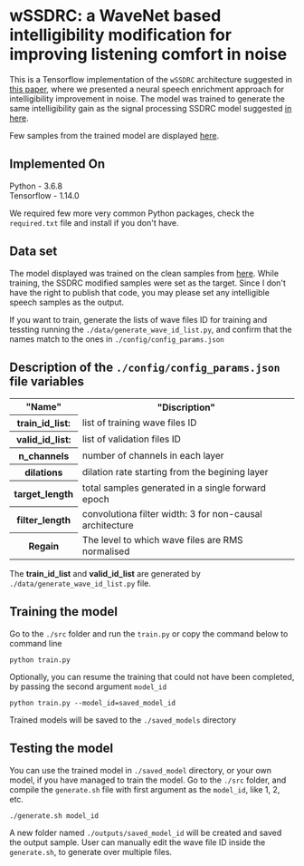 # wSSDRC: a WaveNet based intelligibility modification for improving listening comfort in noise
This is a Tensorflow implementation of the ```wSSDRC``` architecture suggested in <a href="https://www.isca-speech.org/archive/Interspeech_2018/pdfs/2119.pdf"> this paper</a>, where we presented a neural speech enrichment approach for intelligibility improvement in noise. The model was trained to generate the same intelligibility gain as the signal processing SSDRC model suggested <a href="https://www.isca-speech.org/archive/archive_papers/interspeech_2012/i12_0635.pdf">in here</a>.

Few samples from the trained model are displayed <a href="https://www.csd.uoc.gr/~shifaspv/IS2018-demo">here</a>.


## Implemented On
Python - 3.6.8 <br>
Tensorflow - 1.14.0 <br>

We required few more very common Python packages, check the ```required.txt``` file and install if you don't have.
## Data set
The model displayed was trained on the clean samples from <a href="https://datashare.is.ed.ac.uk/handle/10283/1942">here</a>. While training, the SSDRC modified samples were set as the target. Since I don't have the right to publish that code, you may please set any intelligible speech samples as the output.

If you want to train, generate the lists of wave files ID for training and tessting running the ```./data/generate_wave_id_list.py```, and confirm that the names match to the ones in ```./config/config_params.json```

## Description of the ```./config/config_params.json``` file variables
<table>
  <tr>
    <th>"Name"</th>
    <th>"Discription"</th>
  </tr>
  
  <tr>
    <th>train_id_list:</th>
      <td>list of training wave files ID</td>
  </tr>
    <tr>
    <th>valid_id_list:</th>
      <td>list of validation files ID</td>
  </tr>
  <tr>
    <th>n_channels</th>
    <td>number of channels in each layer</td>
  </tr>
<tr>
    <th>dilations</th>
    <td>dilation rate starting from the begining layer</td>
  </tr>
  <tr>
    <th>target_length</th>
      <td> total samples generated in a single forward epoch</td>
  </tr>
    <tr>
    <th>filter_length</th>
    <td>convolutiona filter width: 3 for non-causal architecture </td>
  </tr>
  <tr>
    <th>Regain</th>
      <td>The level to which wave files are RMS normalised </td>
  </tr>
</table>

The **train_id_list** and **valid_id_list** are generated by ```./data/generate_wave_id_list.py``` file.
## Training the model

Go to the ```./src``` folder and run the ```train.py``` or copy the command below to command line 

```
python train.py
```

Optionally, you can resume the training that could not have been completed, by passing the second argument ```model_id```

```
python train.py --model_id=saved_model_id
```

Trained models will be saved to the ```./saved_models``` directory

## Testing the model

You can use the trained model in ```./saved_model``` directory, or your own model, if you have managed to train the model.
Go to the ```./src``` folder, and compile the ```generate.sh``` file with first argument as the ```model_id```, like 1, 2, etc. 

```
./generate.sh model_id
```

A new folder named ```./outputs/saved_model_id``` will be created and saved the output sample.
User can manually edit the wave file ID inside the ```generate.sh```, to generate over multiple files.



